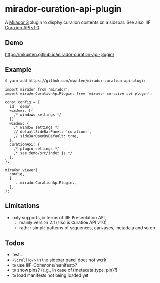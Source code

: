 # mirador-curation-api-plugin

A [Mirador 3](https://projectmirador.org/) plugin to display curation contents on a sidebar.
See also IIIF [Curation API v1.0](http://codh.rois.ac.jp/iiif/curation/).

## Demo

https://mkunten.github.io/mirador-curation-api-plugin/

## Example

```shell
$ yarn add https://github.com/mkunten/mirador-curation-api-plugin
```

```javascipt
import mirador from 'mirador';
import miradorCurationApiPlugins from 'mirador-curation-api-plugin';

const config = {
  id: 'demo',
  windows: [{
    /* windows settings */
  }],
  window: {
    /* window settings */
    // defaultSideBarPanel: 'curations', 
    // sideBarOpenByDefault: true,
  },
  curationApi: {
    /* plugin settings */
    /* see demo/src/index.js */
  },
};

mirador.viewer(
  config,
  [
    ...miradorCurationApiPlugins,
  ],
);
```

## Limitations

- only supports, in terms of IIIF Presentation API,
    + mainly version 2.1 (also is Curation API v1.0)
    + rather simple patterns of sequences, canvases, metadata and so on

## Todos

- test...
- `<ScrollTo/>` in the sidebar panel does not work
- to use [IIIF-Commons/manifesto](https://github.com/IIIF-Commons/manifesto)?
- to show pins? (e.g., in case of {metadata.type: pin}?)
- to load manifests not being loaded yet
